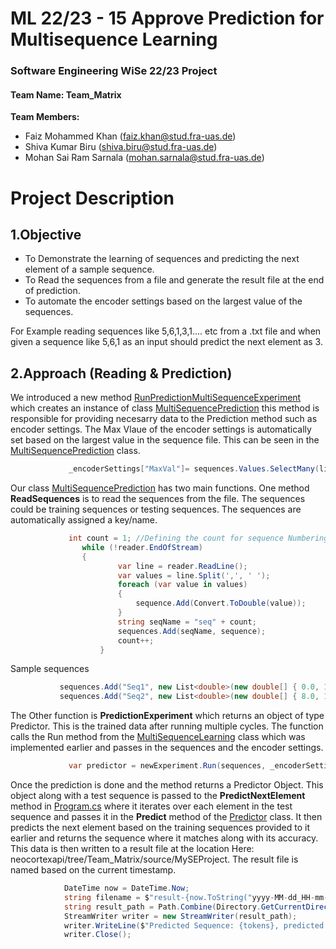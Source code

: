 # ML 22/23 - 15 Approve Prediction for Multisequence Learning
### Software Engineering WiSe 22/23 Project

#### Team Name: Team_Matrix
**Team Members:**
- Faiz Mohammed Khan (faiz.khan@stud.fra-uas.de)
- Shiva Kumar Biru (shiva.biru@stud.fra-uas.de)
- Mohan Sai Ram Sarnala (mohan.sarnala@stud.fra-uas.de)


**Project Description**
=============

1.Objective
-------------
- To Demonstrate the learning of sequences and predicting the next element of a sample sequence.
- To Read the sequences from a file and generate the result file at the end of prediction.
- To automate the encoder settings based on the largest value of the sequences.

For Example reading sequences like 5,6,1,3,1.... etc from a .txt file and when given a sequence like 5,6,1 as an input should predict the next element as 3.

2.Approach (Reading & Prediction)
-------------
We introduced a new method [RunPredictionMultiSequenceExperiment](https://github.com/faizmohammedkhan7/neocortexapi_Team_Matrix/blob/Team_Matrix/source/Samples/NeoCortexApiSample/Program.cs) which creates an instance of class [MultiSequencePrediction](https://github.com/faizmohammedkhan7/neocortexapi_Team_Matrix/blob/Team_Matrix/source/Samples/NeoCortexApiSample/MultiSequenceLearningProject.cs) this method is responsible for providing necesarry data to the Prediction method such as encoder settings. The Max Vlaue of the encoder settings is automatically set based on the largest value in the sequence file. This can be seen in the [MultiSequencePrediction](https://github.com/faizmohammedkhan7/neocortexapi_Team_Matrix/blob/Team_Matrix/source/Samples/NeoCortexApiSample/MultiSequenceLearningProject.cs) class.
```csharp
             _encoderSettings["MaxVal"]= sequences.Values.SelectMany(list => list).Max();
```

Our class [MultiSequencePrediction](https://github.com/faizmohammedkhan7/neocortexapi_Team_Matrix/blob/Team_Matrix/source/Samples/NeoCortexApiSample/MultiSequenceLearningProject.cs) has two main functions. One method **ReadSequences** is to read the sequences from the file. The sequences could be training sequences or testing sequences.
The sequences are automatically assigned a key/name.
```csharp
             int count = 1; //Defining the count for sequence Numbering
                while (!reader.EndOfStream)
                {
                        var line = reader.ReadLine();
                        var values = line.Split(',', ' ');
                        foreach (var value in values)
                        {
                            sequence.Add(Convert.ToDouble(value));
                        }
                        string seqName = "seq" + count;
                        sequences.Add(seqName, sequence);
                        count++;  
                    }
```
 Sample sequences
 ```csharp
            sequences.Add("Seq1", new List<double>(new double[] { 0.0, 1.0, 2.0, 3.0, 4.0, 2.0, 5.0 }));
            sequences.Add("Seq2", new List<double>(new double[] { 8.0, 1.0, 2.0, 9.0, 10.0, 7.0, 11.00 }));
```

The Other function is **PredictionExperiment** which returns an object of type Predictor. This is the trained data after running multiple cycles. The function calls the Run method from the [MultiSequenceLearning](https://github.com/faizmohammedkhan7/neocortexapi_Team_Matrix/blob/Team_Matrix/source/Samples/NeoCortexApiSample/MultisequenceLearning.cs) class which was implemented earlier and passes in the sequences and the encoder settings.
```csharp
             var predictor = newExperiment.Run(sequences, _encoderSettings);
```
 Once the prediction is done and the method returns a Predictor Object. This object along with a test sequence is passed to the **PredictNextElement** method in [Program.cs](https://github.com/faizmohammedkhan7/neocortexapi_Team_Matrix/blob/Team_Matrix/source/Samples/NeoCortexApiSample/Program.cs) where it iterates over each element in the test sequence and passes it in the **Predict** method of the [Predictor](https://github.com/faizmohammedkhan7/neocortexapi_Team_Matrix/blob/Team_Matrix/source/NeoCortexApi/Predictor.cs) class.
 It then predicts the next element based on the training sequences provided to it earlier and returns the sequence where it matches along with its accuracy. This data is then written to a result file at the location Here: neocortexapi/tree/Team_Matrix/source/MySEProject.
The result file is named based on the current timestamp.
```csharp
            DateTime now = DateTime.Now;
            string filename = $"result-{now.ToString("yyyy-MM-dd_HH-mm-ss-fff")}.txt";
            string result_path = Path.Combine(Directory.GetCurrentDirectory(), @"..\..\..\..\..\MySEProject\", filename);
            StreamWriter writer = new StreamWriter(result_path);
            writer.WriteLine($"Predicted Sequence: {tokens}, predicted next element {tokens2.Last()} with Accuracy of {accuracy} %");
            writer.Close();
```




                                        
                                         
                                        
